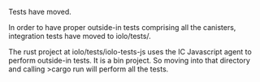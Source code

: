 Tests have moved.

In order to have proper outside-in tests comprising all the canisters, integration tests have moved to iolo/tests/.

The rust project at iolo/tests/iolo-tests-js uses the IC Javascript agent to perform outside-in tests. It is a bin project. So moving into that directory and calling >cargo run will perform all the tests.



